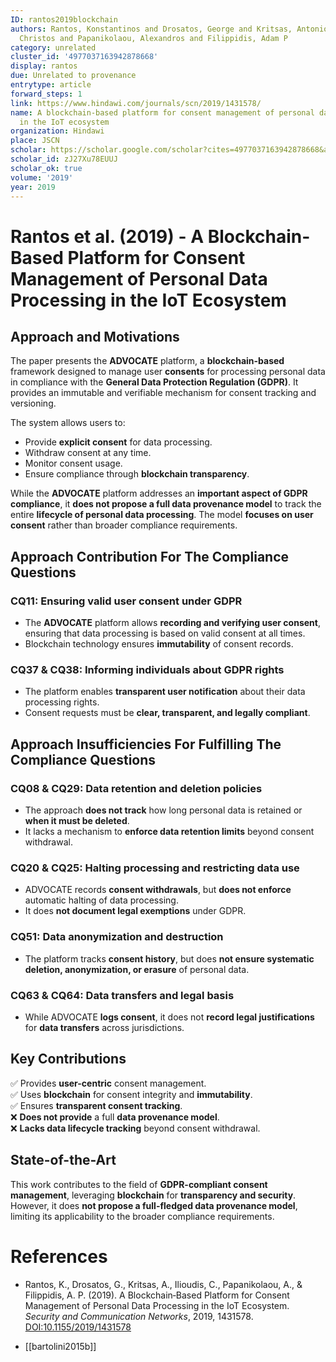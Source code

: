 ```yaml
---
ID: rantos2019blockchain
authors: Rantos, Konstantinos and Drosatos, George and Kritsas, Antonios and Ilioudis,
  Christos and Papanikolaou, Alexandros and Filippidis, Adam P
category: unrelated
cluster_id: '4977037163942878668'
display: rantos
due: Unrelated to provenance
entrytype: article
forward_steps: 1
link: https://www.hindawi.com/journals/scn/2019/1431578/
name: A blockchain-based platform for consent management of personal data processing
  in the IoT ecosystem
organization: Hindawi
place: JSCN
scholar: https://scholar.google.com/scholar?cites=4977037163942878668&as_sdt=2005&sciodt=0,5&hl=en
scholar_id: zJ27Xu78EUUJ
scholar_ok: true
volume: '2019'
year: 2019
---
```


# Rantos et al. (2019) - A Blockchain‐Based Platform for Consent Management of Personal Data Processing in the IoT Ecosystem

## Approach and Motivations

The paper presents the **ADVOCATE** platform, a **blockchain-based** framework designed to manage user **consents** for processing personal data in compliance with the **General Data Protection Regulation (GDPR)**. It provides an immutable and verifiable mechanism for consent tracking and versioning.

The system allows users to:
- Provide **explicit consent** for data processing.
- Withdraw consent at any time.
- Monitor consent usage.
- Ensure compliance through **blockchain transparency**.

While the **ADVOCATE** platform addresses an **important aspect of GDPR compliance**, it **does not propose a full data provenance model** to track the entire **lifecycle of personal data processing**. The model **focuses on user consent** rather than broader compliance requirements.

## Approach Contribution For The Compliance Questions

### **CQ11: Ensuring valid user consent under GDPR**
- The **ADVOCATE** platform allows **recording and verifying user consent**, ensuring that data processing is based on valid consent at all times.
- Blockchain technology ensures **immutability** of consent records.

### **CQ37 & CQ38: Informing individuals about GDPR rights**
- The platform enables **transparent user notification** about their data processing rights.
- Consent requests must be **clear, transparent, and legally compliant**.

## Approach Insufficiencies For Fulfilling The Compliance Questions

### **CQ08 & CQ29: Data retention and deletion policies**
- The approach **does not track** how long personal data is retained or **when it must be deleted**.
- It lacks a mechanism to **enforce data retention limits** beyond consent withdrawal.

### **CQ20 & CQ25: Halting processing and restricting data use**
- ADVOCATE records **consent withdrawals**, but **does not enforce** automatic halting of data processing.
- It does **not document legal exemptions** under GDPR.

### **CQ51: Data anonymization and destruction**
- The platform tracks **consent history**, but does **not ensure systematic deletion, anonymization, or erasure** of personal data.

### **CQ63 & CQ64: Data transfers and legal basis**
- While ADVOCATE **logs consent**, it does not **record legal justifications** for **data transfers** across jurisdictions.

## Key Contributions

✅ Provides **user-centric** consent management.  
✅ Uses **blockchain** for consent integrity and **immutability**.  
✅ Ensures **transparent consent tracking**.  
❌ **Does not provide** a full **data provenance model**.  
❌ **Lacks data lifecycle tracking** beyond consent withdrawal.  

## State-of-the-Art

This work contributes to the field of **GDPR-compliant consent management**, leveraging **blockchain** for **transparency and security**. However, it does **not propose a full-fledged data provenance model**, limiting its applicability to the broader compliance requirements.

# References

- Rantos, K., Drosatos, G., Kritsas, A., Ilioudis, C., Papanikolaou, A., & Filippidis, A. P. (2019). A Blockchain‐Based Platform for Consent Management of Personal Data Processing in the IoT Ecosystem. *Security and Communication Networks*, 2019, 1431578. [DOI:10.1155/2019/1431578](https://doi.org/10.1155/2019/1431578)

- [[bartolini2015b]]
